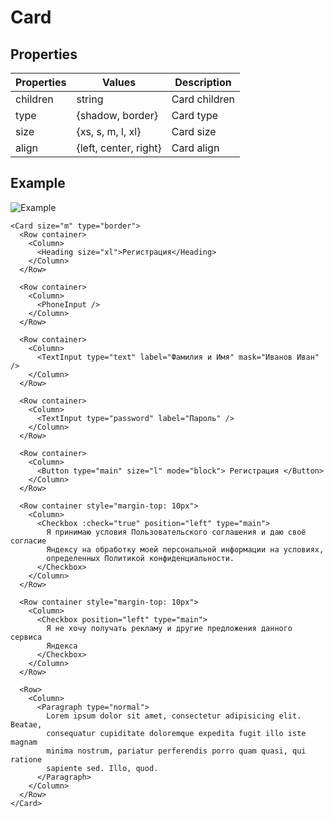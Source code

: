 # Card

## Properties

| Properties | Values                | Description   |
| ---------- | --------------------- | ------------- |
| children   | string                | Card children |
| type       | {shadow, border}      | Card type     |
| size       | {xs, s, m, l, xl}     | Card size     |
| align      | {left, center, right} | Card align    |

## Example

![Example](https://i.imgur.com/Px9Zvf4.png)

```vue
<Card size="m" type="border">
  <Row container>
    <Column>
      <Heading size="xl">Регистрация</Heading>
    </Column>
  </Row>

  <Row container>
    <Column>
      <PhoneInput />
    </Column>
  </Row>

  <Row container>
    <Column>
      <TextInput type="text" label="Фамилия и Имя" mask="Иванов Иван" />
    </Column>
  </Row>

  <Row container>
    <Column>
      <TextInput type="password" label="Пароль" />
    </Column>
  </Row>

  <Row container>
    <Column>
      <Button type="main" size="l" mode="block"> Регистрация </Button>
    </Column>
  </Row>

  <Row container style="margin-top: 10px">
    <Column>
      <Checkbox :check="true" position="left" type="main">
        Я принимаю условия Пользовательского соглашения и даю своё согласие
        Яндексу на обработку моей персональной информации на условиях,
        определенных Политикой конфиденциальности.
      </Checkbox>
    </Column>
  </Row>

  <Row container style="margin-top: 10px">
    <Column>
      <Checkbox position="left" type="main">
        Я не хочу получать рекламу и другие предложения данного сервиса
        Яндекса
      </Checkbox>
    </Column>
  </Row>

  <Row>
    <Column>
      <Paragraph type="normal">
        Lorem ipsum dolor sit amet, consectetur adipisicing elit. Beatae,
        consequatur cupiditate doloremque expedita fugit illo iste magnam
        minima nostrum, pariatur perferendis porro quam quasi, qui ratione
        sapiente sed. Illo, quod.
      </Paragraph>
    </Column>
  </Row>
</Card>
```